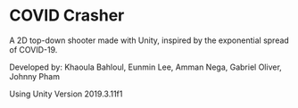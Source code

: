 # COVID Crasher

A 2D top-down shooter made with Unity, inspired by the exponential spread of COVID-19.

Developed by: Khaoula Bahloul, Eunmin Lee, Amman Nega, Gabriel Oliver, Johnny Pham

Using Unity Version 2019.3.11f1
